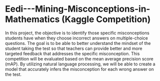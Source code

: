 # Eedi---Mining-Misconceptions-in-Mathematics (Kaggle Competition)
In this project, the objective is to identify those specific misconceptions students have when they choose incorrect answers on multiple-choice questions. The goal is to be able to better understand the mindset of the student taking the test so that teachers can provide better and more targeted feedback that addresses the specific misconception. This competition will be evaluated based on the mean average precision score (mAP). By utilizing natural language processing, we will be able to create a model that accurately infers the misconception for each wrong answer on the test. 

